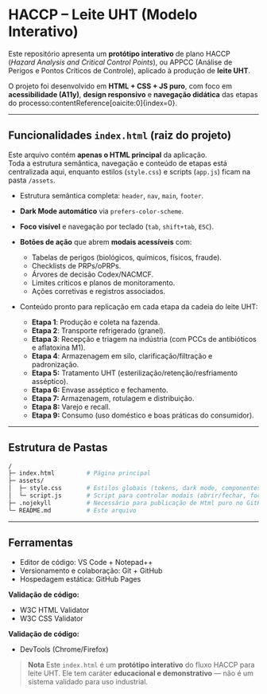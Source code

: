 # HACCP – Leite UHT (Modelo Interativo)

Este repositório apresenta um **protótipo interativo** de plano HACCP (*Hazard Analysis and Critical Control Points*), ou APPCC (Análise de Perigos e Pontos Críticos de Controle), aplicado à produção de **leite UHT**.

O projeto foi desenvolvido em **HTML + CSS + JS puro**, com foco em **acessibilidade (A11y)**, **design responsivo** e **navegação didática** das etapas do processo:contentReference[oaicite:0]{index=0}.

---

## Funcionalidades `index.html` (raiz do projeto)

Este arquivo contém **apenas o HTML principal** da aplicação.  
Toda a estrutura semântica, navegação e conteúdo de etapas está centralizada aqui, enquanto estilos (`style.css`) e scripts (`app.js`) ficam na pasta `/assets`.

- Estrutura semântica completa: `header`, `nav`, `main`, `footer`.
- **Dark Mode automático** via `prefers-color-scheme`.
- **Foco visível** e navegação por teclado (`tab`, `shift+tab`, `ESC`).
- **Botões de ação** que abrem **modais acessíveis** com:
  - Tabelas de perigos (biológicos, químicos, físicos, fraude).
  - Checklists de PRPs/oPRPs.
  - Árvores de decisão Codex/NACMCF.
  - Limites críticos e planos de monitoramento.
  - Ações corretivas e registros associados.
    
- Conteúdo pronto para replicação em cada etapa da cadeia do leite UHT:
  - **Etapa 1**: Produção e coleta na fazenda.  
  - **Etapa 2**: Transporte refrigerado (granel).  
  - **Etapa 3**: Recepção e triagem na indústria (com PCCs de antibióticos e aflatoxina M1).  
  - **Etapa 4**: Armazenagem em silo, clarificação/filtração e padronização.  
  - **Etapa 5:** Tratamento UHT (esterilização/retenção/resfriamento asséptico).  
  - **Etapa 6:** Envase asséptico e fechamento.  
  - **Etapa 7:** Armazenagem, rotulagem e distribuição.  
  - **Etapa 8:** Varejo e recall.  
  - **Etapa 9:** Consumo (uso doméstico e boas práticas do consumidor).  

---

## Estrutura de Pastas

```bash
/
├─ index.html         # Página principal
├─ assets/
│  ├─ style.css       # Estilos globais (tokens, dark mode, componentes)
│  └─ script.js       # Script para controlar modais (abrir/fechar, foco, ESC)
├─ .nojekyll          # Necessário para publicação de Html puro no GitHub Pages
└─ README.md          # Este arquivo
```

---

## Ferramentas

  - Editor de código: VS Code + Notepad++
  - Versionamento e colaboração: Git + GitHub 
  - Hospedagem estática: GitHub Pages

**Validação de código:**
  - W3C HTML Validator
  - W3C CSS Validator
    
**Validação de código:**
  - DevTools (Chrome/Firefox)

> **Nota**
> Este `index.html` é um **protótipo interativo** do fluxo HACCP para leite UHT.
> Ele tem caráter **educacional e demonstrativo** — não é um sistema validado para uso industrial.
